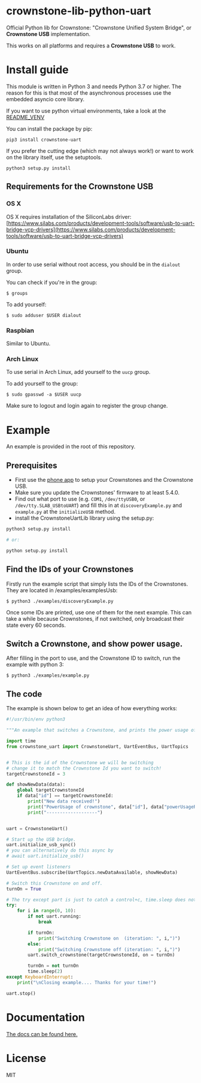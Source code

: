 # crownstone-lib-python-uart

Official Python lib for Crownstone: "Crownstone Unified System Bridge", or **Crownstone USB** implementation.

This works on all platforms and requires a **Crownstone USB** to work.

# Install guide

This module is written in Python 3 and needs Python 3.7 or higher. The reason for this is that most of the asynchronous processes use the embedded asyncio core library.

If you want to use python virtual environments, take a look at the [README_VENV](README_VENV.MD)

You can install the package by pip:
```
pip3 install crownstone-uart
```
If you prefer the cutting edge (which may not always work!) or want to work on the library itself, use the setuptools.

```
python3 setup.py install
```


## Requirements for the Crownstone USB

### OS X
OS X requires installation of the SiliconLabs driver: [https://www.silabs.com/products/development-tools/software/usb-to-uart-bridge-vcp-drivers](https://www.silabs.com/products/development-tools/software/usb-to-uart-bridge-vcp-drivers)

### Ubuntu
In order to use serial without root access, you should be in the `dialout` group.

You can check if you're in the group:
```
$ groups
```

To add yourself:
```
$ sudo adduser $USER dialout
```

### Raspbian
Similar to Ubuntu.

### Arch Linux
To use serial in Arch Linux, add yourself to the `uucp` group.

To add yourself to the group:
```console
$ sudo gpasswd -a $USER uucp
```
Make sure to logout and login again to register the group change.

# Example

An example is provided in the root of this repository.

## Prerequisites

- First use the [phone app](https://crownstone.rocks/app) to setup your Crownstones and the Crownstone USB.
- Make sure you update the Crownstones' firmware to at least 5.4.0.
- Find out what port to use (e.g. `COM1`, `/dev/ttyUSB0`, or `/dev/tty.SLAB_USBtoUART`) and fill this in at `discoveryExample.py` and `example.py` at the `initializeUSB` method.
- install the CrownstoneUartLib library using the setup.py:

```python
python3 setup.py install

# or:

python setup.py install
```

## Find the IDs of your Crownstones

Firstly run the example script that simply lists the IDs of the Crownstones. They are located in /examples/examplesUsb:
```
$ python3 ./examples/discoveryExample.py
```

Once some IDs are printed, use one of them for the next example. This can take a while because Crownstones, if not switched, only broadcast their state every 60 seconds.


## Switch a Crownstone, and show power usage.

After filling in the port to use, and the Crownstone ID to switch, run the example with python 3:
```
$ python3 ./examples/example.py
```


## The code

The example is shown below to get an idea of how everything works:

```python
#!/usr/bin/env python3

"""An example that switches a Crownstone, and prints the power usage of the selected Crownstone."""

import time
from crownstone_uart import CrownstoneUart, UartEventBus, UartTopics


# This is the id of the Crownstone we will be switching
# change it to match the Crownstone Id you want to switch!
targetCrownstoneId = 3

def showNewData(data):
	global targetCrownstoneId
	if data["id"] == targetCrownstoneId:
		print("New data received!")
		print("PowerUsage of crownstone", data["id"], data["powerUsageReal"])
		print("-------------------")


uart = CrownstoneUart()

# Start up the USB bridge.
uart.initialize_usb_sync()
# you can alternatively do this async by
# await uart.initialize_usb()

# Set up event listeners
UartEventBus.subscribe(UartTopics.newDataAvailable, showNewData)

# Switch this Crownstone on and off.
turnOn = True

# The try except part is just to catch a control+c, time.sleep does not appreciate being killed.
try:
	for i in range(0, 10):
		if not uart.running:
			break

		if turnOn:
			print("Switching Crownstone on  (iteration: ", i,")")
		else:
			print("Switching Crownstone off (iteration: ", i,")")
		uart.switch_crownstone(targetCrownstoneId, on = turnOn)

		turnOn = not turnOn
		time.sleep(2)
except KeyboardInterrupt:
	print("\nClosing example.... Thanks for your time!")

uart.stop()

```


# Documentation

[The docs can be found here.](./DOCUMENTATION.md)


# License

MIT
